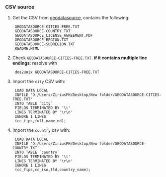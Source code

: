 ### CSV source

1. Get the CSV from [geodatasource](https://www.geodatasource.com/world-cities-database/free), contains the following:

        GEODATASOURCE-CITIES-FREE.TXT 
        GEODATASOURCE-COUNTRY.TXT           
        GEODATASOURCE_LICENSE_AGREEMENT.PDF 
        GEODATASOURCE-REGION.TXT            
        GEODATASOURCE-SUBREGION.TXT         
        README.HTML                  
       
2. Check `GEODATASOURCE-CITIES-FREE.TXT`. **if it contains multiple line endings**: resolve with

        dos2unix GEODATASOURCE-CITIES-FREE.TXT

3. Import the `city` CSV with:

        LOAD DATA LOCAL
        INFILE 'D:/Users/ZiriusPH/Desktop/New folder/GEODATASOURCE-CITIES-FREE.TXT'
        INTO TABLE `city`
        FIELDS TERMINATED BY '\t'
        LINES TERMINATED BY '\r\n'
        IGNORE 1 LINES
        (cc_fips,full_name_nd);

4. Import the `country` csv with:

        LOAD DATA LOCAL
        INFILE 'D:/Users/ZiriusPH/Desktop/New folder/GEODATASOURCE-COUNTRY.TXT'
        INTO TABLE `country`
        FIELDS TERMINATED BY '\t'
        LINES TERMINATED BY '\r\n'
        IGNORE 1 LINES
        (cc_fips,cc_iso,tld,country_name);